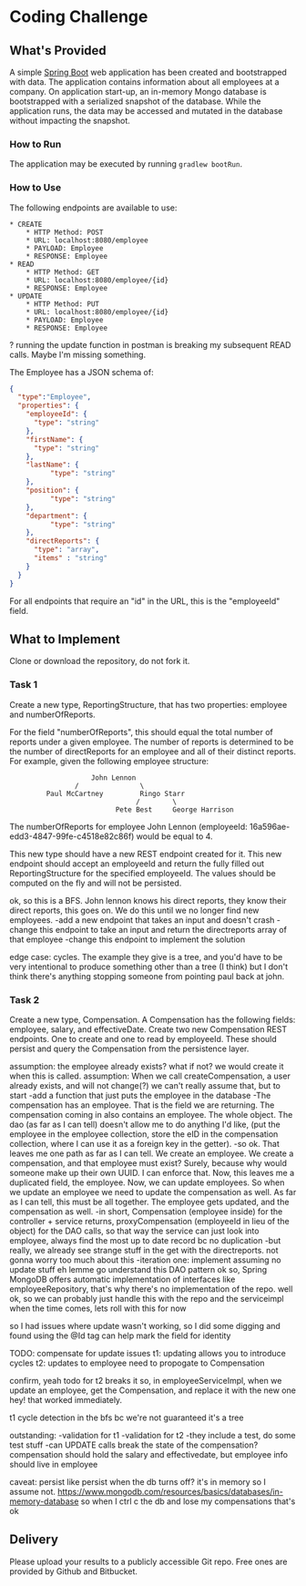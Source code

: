 # Coding Challenge
## What's Provided
A simple [Spring Boot](https://projects.spring.io/spring-boot/) web application has been created and bootstrapped 
with data. The application contains information about all employees at a company. On application start-up, an in-memory 
Mongo database is bootstrapped with a serialized snapshot of the database. While the application runs, the data may be
accessed and mutated in the database without impacting the snapshot.

### How to Run
The application may be executed by running `gradlew bootRun`.

### How to Use
The following endpoints are available to use:
```
* CREATE
    * HTTP Method: POST 
    * URL: localhost:8080/employee
    * PAYLOAD: Employee
    * RESPONSE: Employee
* READ
    * HTTP Method: GET 
    * URL: localhost:8080/employee/{id}
    * RESPONSE: Employee
* UPDATE
    * HTTP Method: PUT 
    * URL: localhost:8080/employee/{id}
    * PAYLOAD: Employee
    * RESPONSE: Employee
```
? running the update function in postman is breaking my subsequent READ calls. Maybe I'm missing something.

The Employee has a JSON schema of:
```json
{
  "type":"Employee",
  "properties": {
    "employeeId": {
      "type": "string"
    },
    "firstName": {
      "type": "string"
    },
    "lastName": {
          "type": "string"
    },
    "position": {
          "type": "string"
    },
    "department": {
          "type": "string"
    },
    "directReports": {
      "type": "array",
      "items" : "string"
    }
  }
}
```
For all endpoints that require an "id" in the URL, this is the "employeeId" field.

## What to Implement
Clone or download the repository, do not fork it.

### Task 1
Create a new type, ReportingStructure, that has two properties: employee and numberOfReports.

For the field "numberOfReports", this should equal the total number of reports under a given employee. The number of 
reports is determined to be the number of directReports for an employee and all of their distinct reports. For example, 
given the following employee structure:
```
                    John Lennon
                /               \
         Paul McCartney         Ringo Starr
                               /        \
                          Pete Best     George Harrison
```
The numberOfReports for employee John Lennon (employeeId: 16a596ae-edd3-4847-99fe-c4518e82c86f) would be equal to 4.

This new type should have a new REST endpoint created for it. This new endpoint should accept an employeeId and return 
the fully filled out ReportingStructure for the specified employeeId. The values should be computed on the fly and will 
not be persisted.

ok, so this is a BFS. John lennon knows his direct reports, they know their direct reports, this goes on. We do this until we no longer find new employees.
-add a new endpoint that takes an input and doesn't crash
-change this endpoint to take an input and return the directreports array of that employee
-change this endpoint to implement the solution

edge case: cycles. The example they give is a tree, and you'd have to be very intentional to produce something other than a tree (I think) but I don't think there's anything stopping someone from pointing paul back at john.

### Task 2
Create a new type, Compensation. A Compensation has the following fields: employee, salary, and effectiveDate. Create 
two new Compensation REST endpoints. One to create and one to read by employeeId. These should persist and query the 
Compensation from the persistence layer.

assumption: the employee already exists?
	what if not? we would create it when this is called.
assumption: When we call createCompensation, a user already exists, and will not change(?)
we can't really assume that, but to start
-add a function that just puts the employee in the database
-The compensation has an employee. That is the field we are returning. The compensation coming in also contains an employee. The whole object. The dao (as far as I can tell) doesn't allow me to do anything I'd like, (put the employee in the employee collection, store the eID in the compensation collection, where I can use it as a foreign key in the getter). 
-so ok. That leaves me one path as far as I can tell. We create an employee. We create a compensation, and that employee must exist? Surely, because why would someone make up their own UUID. I can enforce that. Now, this leaves me a duplicated field, the employee. Now, we can update employees. So when we update an employee we need to update the compensation as well. As far as I can tell, this must be all together. The employee gets updated, and the compensation as well.
-in short, Compensation (employee inside) for the controller + service returns, proxyCompensation (employeeId in lieu of the object) for the DAO calls, so that way the service can just look into employee, always find the most up to date record bc no duplication
-but really, we already see strange stuff in the get with the directreports. not gonna worry too much about this
-iteration one: implement assuming no update stuff
eh lemme go understand this DAO pattern
ok so, Spring MongoDB offers automatic implementation of interfaces like employeeRepository, that's why there's no implementation of the repo.
well ok, so we can probably just handle this with the repo and the serviceimpl when the time comes, lets roll with this for now

so I had issues where update wasn't working, so I did some digging and found using the @Id tag can help mark the field for identity

TODO: compensate for update issues
t1: updating allows you to introduce cycles
t2: updates to employee need to propogate to Compensation

confirm, yeah todo for t2 breaks it
so, in employeeServiceImpl, when we update an employee, get the Compensation, and replace it with the new one
hey! that worked immediately.

t1 cycle detection in the bfs bc we're not guaranteed it's a tree

outstanding:
-validation for t1
-validation for t2
-they include a test, do some test stuff
-can UPDATE calls break the state of the compensation? compensation should hold the salary and effectivedate, but employee info should live in employee 

caveat: persist like persist when the db turns off? it's in memory so I assume not.
https://www.mongodb.com/resources/basics/databases/in-memory-database
so when I ctrl c the db and lose my compensations that's ok

## Delivery
Please upload your results to a publicly accessible Git repo. Free ones are provided by Github and Bitbucket.
